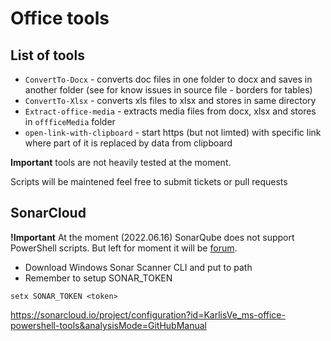 # Office tools

## List of tools

* `ConvertTo-Docx` - converts doc files in one folder to docx and saves in another folder (see for know issues in source file - borders for tables)
* `ConvertTo-Xlsx` - converts xls files to xlsx and stores in same directory
* `Extract-office-media` - extracts media files from docx, xlsx and stores in `offficeMedia` folder
* `open-link-with-clipboard` - start https (but not limted) with specific link where part of it is replaced by data from clipboard

**Important** tools are not heavily tested at the moment.

Scripts will be maintened feel free to submit tickets or pull requests

## SonarCloud

**!Important** At the moment (2022.06.16) SonarQube does not support PowerShell scripts. But left for moment it will be [forum](https://community.sonarsource.com/t/powershell-script-scan-in-sonar/54533).

* Download Windows Sonar Scanner CLI and put to path
* Remember to setup SONAR_TOKEN

```batch
setx SONAR_TOKEN <token>
```

<https://sonarcloud.io/project/configuration?id=KarlisVe_ms-office-powershell-tools&analysisMode=GitHubManual>